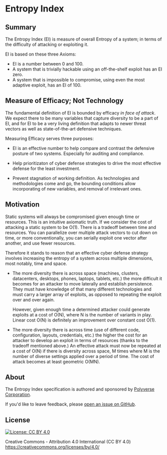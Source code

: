 Entropy Index
==================

Summary
-------

The Entropy Index (EI) is measure of overall Entropy of a system; in terms of the difficulty of attacking or exploiting it.

EI is based on these three Axioms:
* EI is a number between 0 and 100.
* A system that is trivially hackable using an off-the-shelf exploit has an EI zero.
* A system that is impossible to compromise, using even the most adaptive exploit, has an EI of 100.

Measure of Efficacy; Not Technology
-------------------------------------

The fundamental definition of EI is bounded by efficacy *in face of attack*. We expect there to be many variables that capture diversity to be a part of EI, and for EI to be a very living definition that adapts to newer threat vectors as well as state-of-the-art defensive techniques.

Measuring Efficacy serves three purposes:
* EI is an effective number to help compare and contrast the defensive posture of two systems. 
  Especially for auditing and compliance.

* Help prioritizaton of cyber defense strategies to drive the most effective defense for the least investment.

* Prevent stagnation of working definition. As technologies and methodologies come and go, 
  the bounding conditions allow incorporating of new variables, and removal of irrelevant ones.

Motivation
----------

Static systems will always be compromised given enough time or resources. This is an intuitive axiomatic truth. If we consider the cost of attacking a static system to be O(1). There is a tradeoff between time and resources. You can parallelize over multiple attack vectors to cut down on time, or more conventionally, you can serially exploit one vector after another, and use fewer resources.

Therefore it stands to reason that an effective cyber defense strategy involves increasing the entropy of a system across multiple dimensions, most notably, time and space. 

* The more diversity there is across space (machines, clusters, datacenters, desktops, phones, laptops, tablets, etc.) the
  more difficult it becomes for an attacker to move laterally and establish persistence. They must have knowledge of that many
  different technologies and must carry a larger array of exploits, as opposed to repeating the exploit over and over again.
  
  However, given enough time a determined attacker could generate exploits at a cost of O(N), where N is the number of
  variants in play. Linear cost O(N) is definitely an improvement over constant cost O(1).
  
* The more diversity there is across time (use of different code, configuration, layouts, credentials, etc.) the higher the
  cost for an attacker to develop an exploit in terms of resources (thanks to the tradeoff mentioned above.) An effective
  attack must now be repeated at a cost of O(N) if there is diversity across space, M times where M is the number of diverse
  settings applied over a period of time. The cost of attack becomes at least geometric O(MN).

About
-----

The Entropy Index specification is authored and sponsored by [Polyverse Corporation](https://polyverse.io).

If you'd like to leave feedback, please [open an issue on
GitHub](https://github.com/polyverse/entropy-index.io/issues).


License
-------

[![License: CC BY 4.0](https://img.shields.io/badge/License-CC%20BY%204.0-lightgrey.svg)](https://creativecommons.org/licenses/by/4.0/)

Creative Commons - Attribution 4.0 International (CC BY 4.0)
https://creativecommons.org/licenses/by/4.0/
